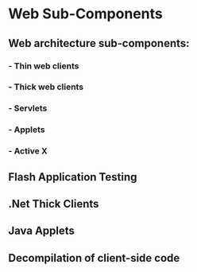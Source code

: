 # Web Sub-Components

## Web architecture sub-components:
### - Thin web clients
### - Thick web clients
### - Servlets
### - Applets
### - Active X

## Flash Application Testing

## .Net Thick Clients

## Java Applets

## Decompilation of client-side code

